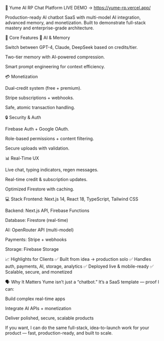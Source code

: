 🌙 Yume AI RP Chat Platform
LIVE DEMO → https://yume-rp.vercel.app/

Production-ready AI chatbot SaaS with multi-model AI integration, advanced memory, and monetization.
Built to demonstrate full-stack mastery and enterprise-grade architecture.

🚀 Core Features
🧠 AI & Memory

Switch between GPT-4, Claude, DeepSeek based on credits/tier.

Two-tier memory with AI-powered compression.

Smart prompt engineering for context efficiency.

💳 Monetization

Dual-credit system (free + premium).

Stripe subscriptions + webhooks.

Safe, atomic transaction handling.

🔒 Security & Auth

Firebase Auth + Google OAuth.

Role-based permissions + content filtering.

Secure uploads with validation.

📊 Real-Time UX

Live chat, typing indicators, regen messages.

Real-time credit & subscription updates.

Optimized Firestore with caching.

💻 Stack
Frontend: Next.js 14, React 18, TypeScript, Tailwind CSS

Backend: Next.js API, Firebase Functions

Database: Firestore (real-time)

AI: OpenRouter API (multi-model)

Payments: Stripe + webhooks

Storage: Firebase Storage

📈 Highlights for Clients
✅ Built from idea → production solo
✅ Handles auth, payments, AI, storage, analytics
✅ Deployed live & mobile-ready
✅ Scalable, secure, and monetized

🗣 Why It Matters
Yume isn’t just a “chatbot.” It’s a SaaS template — proof I can:

Build complex real-time apps

Integrate AI APIs + monetization

Deliver polished, secure, scalable products

If you want, I can do the same full-stack, idea-to-launch work for your product — fast, production-ready, and built to scale.
